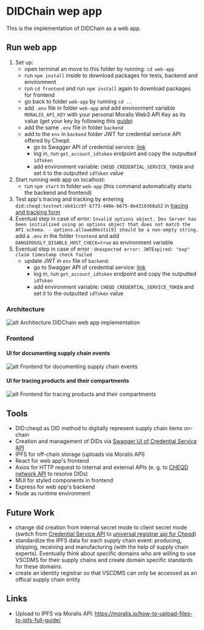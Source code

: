 # DIDChain wep app
This is the implementation of DIDChain as a web app.

## Run web app
1. Set up:
    - open terminal an move to this folder by running: `cd web-app`
    - run `npm install` inside to download packages for tests, backend and environment
    - run `cd frontend` and run `npm install` again to download packages for frontend
    - go back to folder `web-app` by running `cd ..`
    - add `.env` file in folder `web-app` and add environment variable `MORALIS_API_KEY` with your personal Moralis Web3 API Key as its value (get your key by following this [guide](https://docs.moralis.io/2.0/web3-data-api/evm/get-your-api-key))
    - add the same `.env` file in folder `backend`
    - add to the `env` in `backend` folder JWT for credential serivce API offered by Cheqd:
        - go to Swagger API of credential service: [link](https://credential-service.cheqd.net/swagger/#/Account/get_account_idtoken)
        - log in, run `get_account_idtoken` endpoint and copy the outputted ``idToken``
        - add environment variable: ``CHEQD_CREDENTIAL_SERVICE_TOKEN`` and set it to the outputted ``idToken`` value
2. Start running web app on localhost:
    - run `npm start` in folder `web-app` (this command automatically starts the backend and frontend)
3. Test app's tracing and tracking by entering ``did:cheqd:testnet:eb41cc0f-b773-440e-b675-0e4310368a52`` in [tracing and tracking form](http://localhost:3000/trace-and-track)
4. Eventual step in case of error: 
        `Invalid options object. Dev Server has been initialized using an options object that does not match the API schema. - options.allowedHosts[0] should be a non-empty string.`
    add a `.env` in the folder `frontend` and add `DANGEROUSLY_DISABLE_HOST_CHECK=true` as environment variable
5. Eventual step in case of error : `Unexpected error: JWTExpired: "exp" claim timestamp check failed`
    - update JWT in `env` file of `backend`:
        - go to Swagger API of credential service: [link](https://credential-service.cheqd.net/swagger/#/Account/get_account_idtoken)
        - log in, run `get_account_idtoken` endpoint and copy the outputted ``idToken``
        - add environment variable: ``CHEQD_CREDENTIAL_SERVICE_TOKEN`` and set it to the outputted ``idToken`` value

### Architecture
![alt Architecture DIDChain web app implementation](../screenshots/architecture.png)

### Frontend
#### UI for documenting supply chain events
![alt Frontend for documenting supply chain events](../screenshots/frontend_documenting_milk_production.png)

#### UI for tracing products and their compartments
![alt Frontend for tracing products and their compartments](../screenshots/frontend_trace_product.png)

## Tools
- DID:cheqd as DID method to digitally represent supply chain items on-chain
- Creation and management of DIDs via [Swagger UI of Credential Service API](https://credential-service.cheqd.net/swagger)
- IPFS for off-chain storage (uploads via Moralis API)
- React for web app's frontend
- Axios for HTTP request to internal and external APIs (e. g. to [CHEQD network API](https://resolver.cheqd.net/) to resolve DIDs)
- MUI for styled components in frontend
- Express for web app's backend
- Node as runtime environment

## Future Work
- change did creation from internal secret mode to client secret mode (switch from [Credential Service API](https://credential-service.cheqd.net/swagger) to [universal registrar api for Cheqd](https://did-registrar.cheqd.net/api-docs/#/))
- standardize the IPFS data for each supply chain event: producing, shipping, receiving and manufacturing (with the help of supply chain experts). Eventually think about specific domains who are willing to use VSCDMS for their supply chains and create domain specific standards for these domains.
- create an identity registrar so that VSCDMS can only be accessed as an offical supply chain entity

## Links
- Upload to IPFS via Moralis API: https://moralis.io/how-to-upload-files-to-ipfs-full-guide/